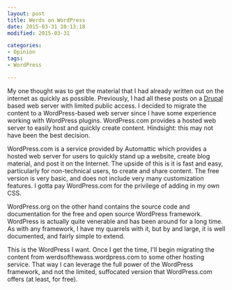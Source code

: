 ```yaml
---
layout: post
title: Werds on WordPress
date: 2015-03-31 10:13:18
modified: 2015-03-31

categories:
- Opinion
tags:
- WordPress

---
```

My one thought was to get the material that I had already written out on the internet as quickly as possible.  Previously, I had all these posts on a [Drupal](https://www.drupal.org/) based web server with limited public access.  I decided to migrate the content to a WordPress-based web server since I have some experience working with WordPress plugins.  WordPress.com provides a hosted web server to easily host and quickly create content.  Hindsight: this may not have been the best decision.

WordPress.com is a service provided by Automattic which provides a hosted web server for users to quickly stand up a website, create blog material, and post it on the Internet.  The upside of this is it is fast and easy, particularly for non-technical users, to create and share content.  The free version is very basic, and does not include very many customization features.  I gotta pay WordPress.com for the privilege of adding in my own CSS.

WordPress.org on the other hand contains the source code and documentation for the free and open source WordPress framework.  WordPress is actually quite venerable and has been around for a long time.  As with any framework, I have my quarrels with it, but by and large, it is well documented, and fairly simple to extend.

This is the WordPress I want.  Once I get the time, I'll begin migrating the content from werdsofthewass.wordpress.com to some other hosting service.  That way I can leverage the full power of the WordPress framework, and not the limited, suffocated version that WordPress.com offers (at least, for free).

